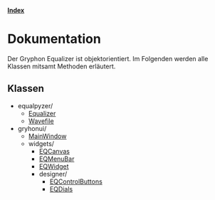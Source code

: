 [**Index**](index.md)

# Dokumentation

Der Gryphon Equalizer ist objektorientiert. Im Folgenden werden alle Klassen mitsamt Methoden erläutert.

## Klassen

- equalpyzer/
    - [Equalizer](./subpackages/equalpyzer/equalizer.md)
    - [Wavefile](./subpackages/equalpyzer/wavefile.md)
- gryhonui/
    - [MainWindow](./subpackages/gryphonui/main_window.md)
    - widgets/
        - [EQCanvas](./subpackages/gryphonui/widgets/eqcanvas.md)
        - [EQMenuBar](./subpackages/gryphonui/widgets/eqmenubar.md)
        - [EQWidget](./subpackages/gryphonui/widgets/eqwidget.md)
        - designer/
            - [EQControlButtons](./subpackages/gryphonui/widgets/designer/eq_contol_buttons.md)
            - [EQDials](./subpackages/gryphonui/widgets/designer/eqdials.md)

